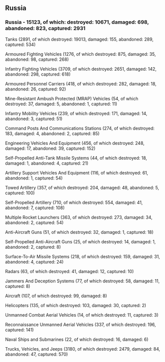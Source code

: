 
 
 ## Russia
 
 ### Russia - 15123, of which: destroyed: 10671, damaged: 698, abandoned: 823, captured: 2931

 

 

 Tanks (2891, of which destroyed: 19013, damaged: 155, abandoned: 289, captured: 534)

 Armoured Fighting Vehicles (1276, of which destroyed: 875, damaged: 35, abandoned: 98, captured: 268)

 Infantry Fighting Vehicles (3709, of which destroyed: 2651, damaged: 142, abandoned: 298, captured: 618)

 Armoured Personnel Carriers (418, of which destroyed: 282, damaged: 18, abandoned: 26, captured: 92)

 Mine-Resistant Ambush Protected (MRAP) Vehicles (54, of which destroyed: 37, damaged: 5, abandoned: 1, captured: 11)

 Infantry Mobility Vehicles (239, of which destroyed: 171, damaged: 14, abandoned: 3, captured: 51)

 Command Posts And Communications Stations (274, of which destroyed: 183, damaged: 4, abandoned: 2, captured: 85)

 Engineering Vehicles And Equipment (456, of which destroyed: 248, damaged: 17, abandoned: 39, captured: 152)

 Self-Propelled Anti-Tank Missile Systems (44, of which destroyed: 18, damaged: 1, abandoned: 4, captured: 21)

 Artillery Support Vehicles And Equipment (116, of which destroyed: 61, abandoned: 1, captured: 54)

 Towed Artillery (357, of which destroyed: 204, damaged: 48, abandoned: 5, captured: 100)

 Self-Propelled Artillery (710, of which destroyed: 554, damaged: 41, abandoned: 7, captured: 108)

 Multiple Rocket Launchers (363, of which destroyed: 273, damaged: 34, abandoned: 2, captured: 54)

 Anti-Aircraft Guns (51, of which destroyed: 32, damaged: 1, captured: 18)

 Self-Propelled Anti-Aircraft Guns (25, of which destroyed: 14, damaged: 1, abandoned: 2, captured: 8)

 Surface-To-Air Missile Systems (218, of which destroyed: 159, damaged: 31, abandoned: 4, captured: 24)

 Radars (63, of which destroyed: 41, damaged: 12, captured: 10)

 Jammers And Deception Systems (77, of which destroyed: 58, damaged: 11, captured: 8)

 Aircraft (107, of which destroyed: 99, damaged: 8)

 Helicopters (135, of which destroyed: 103, damaged: 30, captured: 2)

 Unmanned Combat Aerial Vehicles (14, of which destroyed: 11, captured: 3)

 Reconnaissance Unmanned Aerial Vehicles (337, of which destroyed: 196, captured: 141)

 Naval Ships and Submarines (22, of which destroyed: 16, damaged: 6)

 Trucks, Vehicles, and Jeeps (3180, of which destroyed: 2479, damaged: 84, abandoned: 47, captured: 570)

